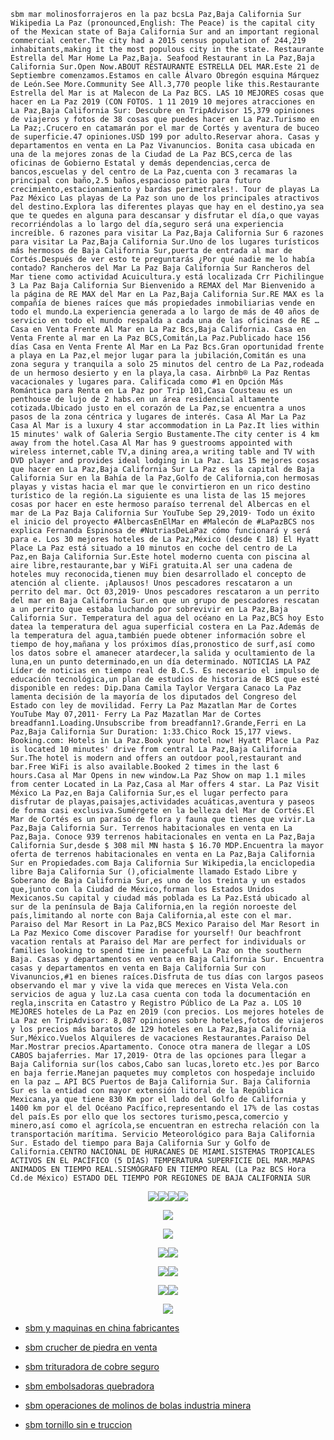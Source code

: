 
```
sbm mar molinosforrajeros en la paz bcsLa Paz,Baja California Sur Wikipedia La Paz (pronounced,English: The Peace) is the capital city of the Mexican state of Baja California Sur and an important regional commercial center.The city had a 2015 census population of 244,219 inhabitants,making it the most populous city in the state. Restaurante Estrella del Mar Home La Paz,Baja. Seafood Restaurant in La Paz,Baja California Sur.Open Now.ABOUT RESTAURANTE ESTRELLA DEL MAR.Este 21 de Septiembre comenzamos.Estamos en calle Álvaro Obregón esquina Márquez de León.See More.Community See All.3,770 people like this.Restaurante Estrella del Mar is at Malecon de La Paz BCS. LAS 10 MEJORES cosas que hacer en La Paz 2019 (CON FOTOS. 1 11 2019 10 mejores atracciones en La Paz,Baja California Sur: Descubre en TripAdvisor 15,379 opiniones de viajeros y fotos de 38 cosas que puedes hacer en La Paz.Turismo en La Paz;.Crucero en catamarán por el mar de Cortés y aventura de buceo de superficie.47 opiniones.USD 199 por adulto.Reservar ahora. Casas y departamentos en venta en La Paz Vivanuncios. Bonita casa ubicada en una de la mejores zonas de la Ciudad de La Paz BCS,cerca de las oficinas de Gobierno Estatal y demás dependencias,cerca de bancos,escuelas y del centro de La Paz,cuenta con 3 recamaras la principal con baño,2.5 baños,espacioso patio para futuro crecimiento,estacionamiento y bardas perimetrales!. Tour de playas La Paz México Las playas de La Paz son uno de los principales atractivos del destino.Explora las diferentes playas que hay en el destino,ya sea que te quedes en alguna para descansar y disfrutar el día,o que vayas recorriéndolas a lo largo del día,seguro será una experiencia increíble. 6 razones para visitar La Paz,Baja California Sur 6 razones para visitar La Paz,Baja California Sur.Uno de los lugares turísticos más hermosos de Baja California Sur,puerta de entrada al mar de Cortés.Después de ver esto te preguntarás ¿Por qué nadie me lo había contado? Rancheros del Mar La Paz Baja California Sur Rancheros del Mar tiene como actividad Acuicultura.y está localizada Crr Pichilingue 3 La Paz Baja California Sur Bienvenido a REMAX del Mar Bienvenido a la página de RE MAX del Mar en La Paz,Baja California Sur.RE MAX es la compañía de bienes raíces que más propiedades inmobiliarias vende en todo el mundo.La experiencia generada a lo largo de más de 40 años de servicio en todo el mundo respalda a cada una de las oficinas de RE … Casa en Venta Frente Al Mar en La Paz Bcs,Baja California. Casa en Venta Frente al mar en La Paz BCS,Comitán,La Paz.Publicado hace 156 días Casa en Venta Frente Al Mar en La Paz Bcs.Gran oportunidad frente a playa en La Paz,el mejor lugar para la jubilación,Comitán es una zona segura y tranquila a solo 25 minutos del centro de La Paz,rodeada de un hermoso desierto y en la playa,la casa. Airbnb® La Paz Rentas vacacionales y lugares para. Calificada como #1 en Opción Más Romántica para Renta en La Paz por Trip 101,Casa Cousteau es un penthouse de lujo de 2 habs.en un área residencial altamente cotizada.Ubicado justo en el corazón de La Paz,se encuentra a unos pasos de la zona céntrica y lugares de interés. Casa Al Mar La Paz Casa Al Mar is a luxury 4 star accommodation in La Paz.It lies within 15 minutes' walk of Galeria Sergio Bustamente.The city center is 4 km away from the hotel.Casa Al Mar has 9 guestrooms appointed with wireless internet,cable TV,a dining area,a writing table and TV with DVD player and provides ideal lodging in La Paz. Las 15 mejores cosas que hacer en La Paz,Baja California Sur La Paz es la capital de Baja California Sur en la Bahía de la Paz,Golfo de California,con hermosas playas y vistas hacia el mar que le convirtieron en un rico destino turístico de la región.La siguiente es una lista de las 15 mejores cosas por hacer en este hermoso paraíso terrenal del Albercas en el mar de La Paz Baja California Sur YouTube Sep 29,2019· Todo un éxito el inicio del proyecto #AlbercasEnElMar en #Malecón de #LaPazBCS nos explica Fernanda Espinosa de #NutriasDeLaPaz cómo funcionará y será para e. Los 30 mejores hoteles de La Paz,México (desde € 18) El Hyatt Place La Paz está situado a 10 minutos en coche del centro de La Paz,en Baja California Sur.Este hotel moderno cuenta con piscina al aire libre,restaurante,bar y WiFi gratuita.Al ser una cadena de hoteles muy reconocida,tienen muy bien desarrollado el concepto de atención al cliente. ¡Aplausos! Unos pescadores rescataron a un perrito del mar. Oct 03,2019· Unos pescadores rescataron a un perrito del mar en Baja California Sur.en que un grupo de pescadores rescatan a un perrito que estaba luchando por sobrevivir en La Paz,Baja California Sur. Temperatura del agua del océano en La Paz,BCS hoy Esto datea la temperatura del agua superficial costera en La Paz.Además de la temperatura del agua,también puede obtener información sobre el tiempo de hoy,mañana y los próximos días,pronostico de surf,así como los datos sobre el amanecer atardecer,la salida y ocultamiento de la luna,en un punto determinado,en un día determinado. NOTICIAS LA PAZ Líder de noticias en tiempo real de B.C.S. Es necesario el impulso de educación tecnológica,un plan de estudios de historia de BCS que esté disponible en redes: Dip.Dana Camila Taylor Vergara Canaco La Paz lamenta decisión de la mayoría de los diputados del Congreso del Estado con ley de movilidad. Ferry La Paz Mazatlan Mar de Cortes YouTube May 07,2011· Ferry La Paz Mazatlan Mar de Cortes breadfann1.Loading.Unsubscribe from breadfann1?.Grande,Ferri en La Paz,Baja California Sur Duration: 1:33.Chico Rock 15,177 views. Booking.com: Hotels in La Paz.Book your hotel now! Hyatt Place La Paz is located 10 minutes' drive from central La Paz,Baja California Sur.The hotel is modern and offers an outdoor pool,restaurant and bar.Free WiFi is also available.Booked 2 times in the last 6 hours.Casa al Mar Opens in new window.La Paz Show on map 1.1 miles from center Located in La Paz,Casa al Mar offers 4 star. La Paz Visit México La Paz,en Baja California Sur,es el lugar perfecto para disfrutar de playas,paisajes,actividades acuáticas,aventura y paseos de forma casi exclusiva.Sumérgete en la belleza del Mar de Cortés.El Mar de Cortés es un paraíso de flora y fauna que tienes que vivir.La Paz,Baja California Sur. Terrenos habitacionales en venta en La Paz,Baja. Conoce 939 terrenos habitacionales en venta en La Paz,Baja California Sur,desde $ 308 mil MN hasta $ 16.70 MDP.Encuentra la mayor oferta de terrenos habitacionales en venta en La Paz,Baja California Sur en Propiedades.com Baja California Sur Wikipedia,la enciclopedia libre Baja California Sur (),oficialmente llamado Estado Libre y Soberano de Baja California Sur,es uno de los treinta y un estados que,junto con la Ciudad de México,forman los Estados Unidos Mexicanos.Su capital y ciudad más poblada es La Paz.Está ubicado al sur de la península de Baja California,en la región noroeste del país,limitando al norte con Baja California,al este con el mar. Paraiso del Mar Resort in La Paz,BCS Mexico Paraiso del Mar Resort in La Paz Mexico Come discover Paradise for yourself! Our beachfront vacation rentals at Paraiso del Mar are perfect for individuals or families looking to spend time in peaceful La Paz on the southern Baja. Casas y departamentos en venta en Baja California Sur. Encuentra casas y departamentos en venta en Baja California Sur con Vivanuncios,#1 en bienes raíces.Disfruta de tus días con largos paseos observando el mar y vive la vida que mereces en Vista Vela.con servicios de agua y luz.La casa cuenta con toda la documentación en regla,inscrita en Catastro y Registro Público de La Paz a. LOS 10 MEJORES hoteles de La Paz en 2019 (con precios. Los mejores hoteles de La Paz en TripAdvisor: 8,087 opiniones sobre hoteles,fotos de viajeros y los precios más baratos de 129 hoteles en La Paz,Baja California Sur,México.Vuelos Alquileres de vacaciones Restaurantes.Paraiso Del Mar.Mostrar precios.Apartamento. Conoce otra manera de llegar a LOS CABOS bajaferries. Mar 17,2019· Otra de las opciones para llegar a Baja California sur(los cabos,Cabo san lucas,loreto etc.)es por Barco en baja ferrie.Manejan paquetes muy completos con hospedaje incluido en la paz … API BCS Puertos de Baja California Sur. Baja California Sur es la entidad con mayor extensión litoral de la República Mexicana,ya que tiene 830 Km por el lado del Golfo de California y 1400 km por el del Océano Pacífico,representando el 17% de las costas del país.Es por ello que los sectores turismo,pesca,comercio y minero,así como el agrícola,se encuentran en estrecha relación con la transportación marítima. Servicio Meteorológico para Baja California Sur. Estado del tiempo para Baja California Sur y Golfo de California.CENTRO NACIONAL DE HURACANES DE MIAMI.SISTEMAS TROPICALES ACTIVOS EN EL PACÍFICO (5 DÍAS) TEMPERATURA SUPERFICIE DEL MAR.MAPAS ANIMADOS EN TIEMPO REAL.SISMÓGRAFO EN TIEMPO REAL (La Paz BCS Hora Cd.de México) ESTADO DEL TIEMPO POR REGIONES DE BAJA CALIFORNIA SUR 
```

<div align="center">

<a href="https://es-mill.shibang-china.com/github&k=sbm+mar+molinosforrajeros+en+la+paz+bcs"><img src="https://static.shibang-china.com/es/mill/index.jpg"></a><a href="https://es-mill.shibang-china.com/materials.htmlgithub&k=sbm+mar+molinosforrajeros+en+la+paz+bcs"><img src="https://static.shibang-china.com/es/mill/materials.jpg"></a><a href="https://es-mill.shibang-china.com/about.htmlgithub&k=sbm+mar+molinosforrajeros+en+la+paz+bcs"><img src="https://static.shibang-china.com/es/mill/about.jpg"></a><a href="https://es-mill.shibang-china.com/contact.htmlgithub&k=sbm+mar+molinosforrajeros+en+la+paz+bcs"><img src="https://static.shibang-china.com/es/mill/contact.jpg"></a>

<a href="https://es-mill.shibang-china.com/github&k=sbm+mar+molinosforrajeros+en+la+paz+bcs"><img src="https://static.shibang-china.com/es/mill/banner.jpg"></a>

<a href="https://swt.shibang-china.com/github&k=sbm+mar+molinosforrajeros+en+la+paz+bcs"><img src="https://static.shibang-china.com/es/mill/chat.jpg"></a>

<a href="https://es-mill.shibang-china.com/products/vertical-roller-mill.htmlgithub&k=sbm+mar+molinosforrajeros+en+la+paz+bcs"><img src="https://static.shibang-china.com/es/mill/vertical.jpg"></a><a href="https://es-mill.shibang-china.com/products/raymond-mill.htmlgithub&k=sbm+mar+molinosforrajeros+en+la+paz+bcs"><img src="https://static.shibang-china.com/es/mill/raymond.jpg"></a>

<a href="https://es-mill.shibang-china.com/products/ultrafine-grinding-mill.htmlgithub&k=sbm+mar+molinosforrajeros+en+la+paz+bcs"><img src="https://static.shibang-china.com/es/mill/ultrafine.jpg"></a><a href="https://es-mill.shibang-china.com/products/trapezium-grinding-mill.htmlgithub&k=sbm+mar+molinosforrajeros+en+la+paz+bcs"><img src="https://static.shibang-china.com/es/mill/trapezium.jpg"></a>

<a href="https://es-mill.shibang-china.com/products/ball-mill.htmlgithub&k=sbm+mar+molinosforrajeros+en+la+paz+bcs"><img src="https://static.shibang-china.com/es/mill/ball.jpg"></a><a href="https://es-mill.shibang-china.com/products/hammer-mill.htmlgithub&k=sbm+mar+molinosforrajeros+en+la+paz+bcs"><img src="https://static.shibang-china.com/es/mill/hammer.jpg"></a>

<a href="https://swt.shibang-china.com/github&k=sbm+mar+molinosforrajeros+en+la+paz+bcs"><img src="https://static.shibang-china.com/es/mill/case.jpg"></a>

</div>


* [sbm y maquinas en china fabricantes](sbm%20y%20maquinas%20en%20china%20fabricantes.md)

* [sbm crucher de piedra en venta](sbm%20crucher%20de%20piedra%20en%20venta.md)

* [sbm trituradora de cobre seguro](sbm%20trituradora%20de%20cobre%20seguro.md)

* [sbm embolsadoras quebradora](sbm%20embolsadoras%20quebradora.md)

* [sbm operaciones de molinos de bolas industria minera](sbm%20operaciones%20de%20molinos%20de%20bolas%20industria%20minera.md)

* [sbm tornillo sin e truccion](sbm%20tornillo%20sin%20e%20truccion.md)